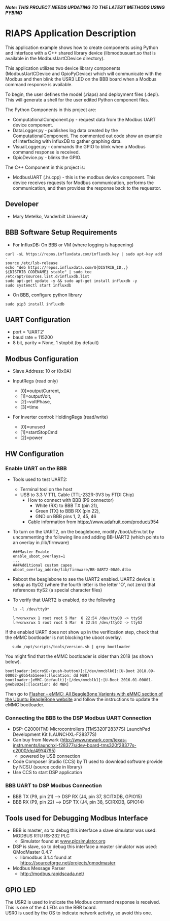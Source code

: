 ***Note:  THIS PROJECT NEEDS UPDATING TO THE LATEST METHODS USING PYBIND***

# RIAPS Application Description
This application example shows how to create components using Python and interface with a C++
shared library device (libmodbusuart.so that is available in the ModbusUartCDevice directory).

This application utilizes two device library components (ModbusUartCDevice and GpioPyDevice)
which will communicate with the Modbus and then blink the USR3 LED on the BBB board when a Modbus
command response is available.

To begin, the user defines the model (.riaps) and deployment files (.depl). This will generate
a shell for the user edited Python component files.

The Python Components in this project are:
* ComputationalComponent.py - request data from the Modbus UART device component.
* DataLogger.py - publishes log data created by the ComputationalComponent. The commented out code show an example of interfacing with InfluxDB to gather graphing data.
* VisualLogger.py - commands the GPIO to blink when a Modbus command response is received.
* GpioDevice.py - blinks the GPIO.

The C++ Component in this project is:
* ModbusUART (.h/.cpp) - this is the modbus device component.  This device receives requests for Modbus communication,
performs the communication, and then provides the response back to the requestor. 

## Developer
* Mary Metelko, Vanderbilt University

## BBB Software Setup Requirements
* For InfluxDB: On BBB or VM (where logging is happening)
```
curl -sL https://repos.influxdata.com/influxdb.key | sudo apt-key add -      
source /etc/lsb-release     
echo "deb https://repos.influxdata.com/${DISTRIB_ID,,} ${DISTRIB_CODENAME} stable" | sudo tee /etc/apt/sources.list.d/influxdb.list     
sudo apt-get update -y && sudo apt-get install influxdb -y      
sudo systemctl start influxdb
```

* On BBB, configure python library
```
sudo pip3 install influxdb
```

## UART Configuration
* port = 'UART2'
* baud rate = 115200
* 8 bit, parity = None, 1 stopbit (by default)

## Modbus Configuration
* Slave Address:  10 or (0x0A)

* InputRegs (read only)
  - [0]=outputCurrent,
  - [1]=outputVolt,
  - [2]=voltPhase,
  - [3]=time

* For Inverter control:  HoldingRegs (read/write)
  - [0]=unused
  - [1]=startStopCmd
  - [2]=power

## HW Configuration
### Enable UART on the BBB
* Tools used to test UART2:  
  - Terminal tool on the host
  - USB to 3.3 V TTL Cable (TTL-232R-3V3 by FTDI Chip)
    - How to connect with BBB (P9 connector)
      - White (RX) to BBB TX (pin 21),
      - Green (TX) to BBB RX (pin 22),
      - GND on BBB pins 1, 2, 45, 46
    - Cable information from https://www.adafruit.com/product/954

* To turn on the UART2, on the beaglebone, modify /boot/uEnv.txt by uncommenting the following line and adding BB-UART2
(which points to an overlay in /lib/firmware)

  ```
  ###Master Enable
  enable_uboot_overlays=1
  ...
  ###Additional custom capes
  uboot_overlay_addr4=/lib/firmware/BB-UART2-00A0.dtbo
  ```

* Reboot the beaglebone to see the UART2 enabled. UART2 device is setup as ttyO2 (where the fourth letter
is the letter 'O', not zero) that references ttyS2 (a special character files)

* To verify that UART2 is enabled, do the following

  ```
  ls -l /dev/ttyO*

  lrwxrwxrwx 1 root root 5 Mar  6 22:54 /dev/ttyO0 -> ttyS0
  lrwxrwxrwx 1 root root 5 Mar  6 22:54 /dev/ttyO2 -> ttyS2
  ```

If the enabled UART does not show up in the verification step, check that the eMMC bootloader is not blocking the uboot overlay.  

```
   sudo /opt/scripts/tools/version.sh | grep bootloader
```

You might find that the eMMC bootloader is older than 2018 (as shown below).  

```
bootloader:[microSD-(push-button)]:[/dev/mmcblk0]:[U-Boot 2018.09-00002-g0b54a51eee]:[location: dd MBR]
bootloader:[eMMC-(default)]:[/dev/mmcblk1]:[U-Boot 2016.01-00001-g4eb802e]:[location: dd MBR]
```

Then go to [Flasher - eMMC: All BeagleBone Varients with eMMC section of the Ubuntu BeagleBone website](https://elinux.org/BeagleBoardUbuntu) and follow the instructions to update the eMMC bootloader.

### Connecting the BBB to the DSP Modbus UART Connection
* DSP:  C2000(TM) Microcontrollers (TMS320F28377S) LaunchPad Development Kit (LAUNCHXL-F28377S)
* Can buy from Newark (http://www.newark.com/texas-instruments/launchxl-f28377s/dev-board-tms320f28377s-c2000/dp/49Y4795)
  - powered by USB connection
* Code Composer Studio (CCS) by TI used to download software provide by NCSU (source code in library)
* Use CCS to start DSP application

### BBB UART to DSP Modbus Connection
* BBB TX (P9, pin 21) --> DSP RX (J4, pin 37, SCITXDB, GPIO15)
* BBB RX (P9, pin 22) --> DSP TX (J4, pin 38, SCIRXDB, GPIO14)

## Tools used for Debugging Modbus Interface  
* BBB is master, so to debug this interface a slave simulator was used: MODBUS RTU RS-232 PLC
  - Simulator found at www.plcsimulator.org
* DSP is slave, so to debug this interface a master simulator was used: QModMaster 0.4.7
  - libmodbus 3.1.4 found at https://sourceforge.net/projects/qmodmaster
* Modbus Message Parser
  - http://modbus.rapidscada.net/

## GPIO LED
The USR2 is used to indicate the Modbus command response is received.  This is one of the 4 LEDs on the BBB board.  
USR0 is used by the OS to indicate network activity, so avoid this one.
